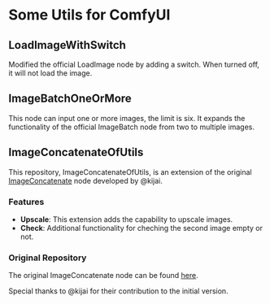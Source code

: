 # Some Utils for ComfyUI

## LoadImageWithSwitch
Modified the official LoadImage node by adding a switch. When turned off, it will not load the image.

## ImageBatchOneOrMore
This node can input one or more images, the limit is six. It expands the functionality of the official ImageBatch node from two to multiple images.

## ImageConcatenateOfUtils

This repository, ImageConcatenateOfUtils, is an extension of the original [ImageConcatenate](https://github.com/kijai/ComfyUI-KJNodes) node developed by @kijai.

### Features
- **Upscale**: This extension adds the capability to upscale images.
- **Check**: Additional functionality for cheching the second image empty or not.

### Original Repository
The original ImageConcatenate node can be found [here](https://github.com/kijai/ComfyUI-KJNodes).

Special thanks to @kijai for their contribution to the initial version.


